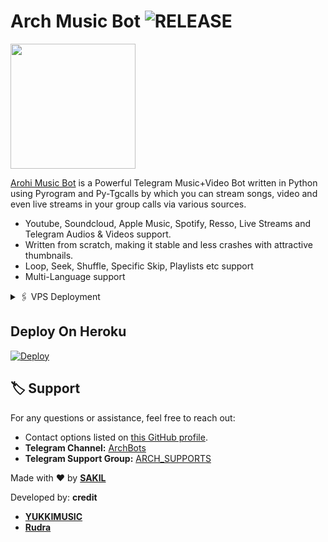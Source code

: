 

# Arch Music Bot <img src="https://img.shields.io/github/v/release/ArchBots/ArchMusic?color=green&logo=github&logoColor=red&style=social" alt="RELEASE">

<img src="https://telegra.ph/file/3e72df6ef787df25f008e.jpg" align="middle" width="200" height="200"/>

[Arohi Music Bot](https://t.me/UMIKO_CHAT_BOT) is a Powerful Telegram Music+Video Bot written in Python using Pyrogram and Py-Tgcalls by which you can stream songs, video and even live streams in your group calls via various sources.

* Youtube, Soundcloud, Apple Music, Spotify, Resso, Live Streams and Telegram Audios & Videos support.
* Written from scratch, making it stable and less crashes with attractive thumbnails.
* Loop, Seek, Shuffle, Specific Skip, Playlists etc support
* Multi-Language support

<!-- VPS Deployment -->
<details>
  <summary>🖇 VPS Deployment</summary>

  1. Upgrade and Update:
     <pre>
     sudo apt-get update && sudo apt-get upgrade -y
     </pre>

  2. Installing Required Packages:
     <pre>
     sudo apt-get install python3-pip ffmpeg -y
     </pre>

  3. Setting up PIP:
     <pre>
     sudo pip3 install -U pip
     </pre>

  4. Installing Node:
     <pre>
     curl -fssL https://deb.nodesource.com/setup_18.x | sudo -E bash - && sudo apt-get install nodejs -y && npm i -g npm
     </pre>

  5. Clone the Repository:
     <pre>
     git clone your_repo_link && cd repo_name
     </pre>

  6. Install Requirements:
     <pre>
     pip3 install -U -r requirements.txt
     </pre>

  7. Create .env with sample.env:
     <pre>
     cp sample.env .env
     </pre>

  8. Editing Vars:
     <pre>
     vi .env
     </pre>
     Press `I` to start editing. Edit .env with your values. Press `Esc`, then type `:wq` to save and exit.

  9. Finally, Run Your Music Bot:
     <pre>
     sudo apt install tmux && tmux
     bash start
     </pre>
</details>



## Deploy On Heroku

[![Deploy](https://www.herokucdn.com/deploy/button.svg)](https://heroku.com/deploy?template=https://github.com/AnonymousA1025/Arch)


## 🏷 Support

For any questions or assistance, feel free to reach out:

- Contact options listed on [this GitHub profile](https://github.com/ArchBots).
- **Telegram Channel:** [ArchBots](https://t.me/ArchBots)
- **Telegram Support Group:** [ARCH_SUPPORTS](https://t.me/ARCH_SUPPORTS)

Made with ❤️ by [**SAKIL**](https://t.me/YO_UR_OFFICIAL_CRUSH)

Developed by:
**credit**
- [**YUKKIMUSIC**](https://t.me/YukkiSupport)
- [**Rudra**](https://t.me/Unknown_hu_m)
